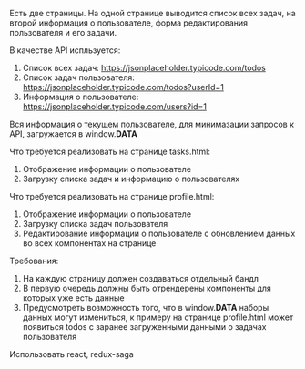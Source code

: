 Есть две страницы. На одной странице выводится список всех задач, на второй информация о пользователе, форма редактирования пользователя и его задачи. 

В качестве API испльзуется:
1. Список всех задач: https://jsonplaceholder.typicode.com/todos
2. Список задач пользователя: https://jsonplaceholder.typicode.com/todos?userId=1
3. Информация о пользователе: https://jsonplaceholder.typicode.com/users?id=1

Вся информация о текущем пользователе, для минимазации запросов к API, загружается в window.__DATA__

Что требуется реализовать на странице tasks.html:
1. Отображение информации о пользователе
2. Загрузку списка задач и информацию о пользователях

Что требуется реализовать на странице profile.html:
1. Отображение информации о пользователе
2. Загрузку списка задач пользователя
3. Редактирование информации о пользователе с обновлением данных во всех компонентах на странице

Требования:
1. На каждую страницу должен создаваться отдельный бандл
2. В первую очередь должны быть отрендерены компоненты для которых уже есть данные
3. Предусмотреть возможность того, что в window.__DATA__ наборы данных могут измениться, к примеру на странице profile.html может появиться todos с заранее загруженными данными о задачах пользователя

Использовать react, redux-saga